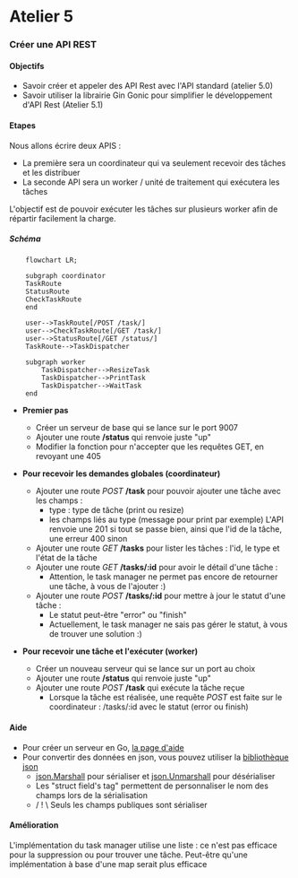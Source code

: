 # Atelier 5
### Créer une API REST

#### Objectifs

* Savoir créer et appeler des API Rest avec l'API standard (atelier 5.0)
* Savoir utiliser la librairie Gin Gonic pour simplifier le développement d'API Rest (Atelier 5.1)

#### Etapes

Nous allons écrire deux APIS : 
* La première sera un coordinateur qui va seulement recevoir des tâches et les distribuer
* La seconde API sera un worker / unité de traitement qui exécutera les tâches

L'objectif est de pouvoir exécuter les tâches sur plusieurs worker afin de répartir facilement la charge.

##### Schéma

```mermaid
    flowchart LR;
    
    subgraph coordinator
    TaskRoute
    StatusRoute
    CheckTaskRoute
    end
    
    user-->TaskRoute[/POST /task/]
    user-->CheckTaskRoute[/GET /task/]
    user-->StatusRoute[/GET /status/]
    TaskRoute-->TaskDispatcher
    
    subgraph worker
        TaskDispatcher-->ResizeTask
        TaskDispatcher-->PrintTask
        TaskDispatcher-->WaitTask
    end
```

- **Premier pas**
  - Créer un serveur de base qui se lance sur le port 9007
  - Ajouter une route **/status** qui renvoie juste "up"
  - Modifier la fonction pour n'accepter que les requêtes GET, en revoyant une 405

- **Pour recevoir les demandes globales (coordinateur)**
  - Ajouter une route _POST_ **/task** pour pouvoir ajouter une tâche avec les champs : 
    - type : type de tâche (print ou resize)
    - les champs liés au type (message pour print par exemple)
    L'API renvoie une 201 si tout se passe bien, ainsi que l'id de la tâche, une erreur 400 sinon
  - Ajouter une route _GET_ **/tasks** pour lister les tâches : l'id, le type et l'état de la tâche
  - Ajouter une route _GET_ **/tasks/:id** pour avoir le détail d'une tâche : 
    - Attention, le task manager ne permet pas encore de retourner une tâche, à vous de l'ajouter :)
  - Ajouter une route _POST_ **/tasks/:id** pour mettre à jour le statut d'une tâche : 
    - Le statut peut-être "error" ou "finish"
    - Actuellement, le task manager ne sais pas gérer le statut, à vous de trouver une solution :)

- **Pour recevoir une tâche et l'exécuter (worker)**
  - Créer un nouveau serveur qui se lance sur un port au choix
  - Ajouter une route **/status** qui renvoie juste "up"
  - Ajouter une route _POST_ **/task** qui exécute la tâche reçue
    - Lorsque la tâche est réalisée, une requête _POST_ est faite sur le coordinateur : /tasks/:id avec le statut (error ou finish)



#### Aide

* Pour créer un serveur en Go, [la page d'aide](https://pkg.go.dev/net/http)
* Pour convertir des données en json, vous pouvez utiliser la [bibliothèque json](https://pkg.go.dev/encoding/json)
  * [json.Marshall](https://pkg.go.dev/encoding/json#Marshal) pour sérialiser et [json.Unmarshall](https://pkg.go.dev/encoding/json#Unmarshal) pour désérialiser
  * Les "struct field's tag" permettent de personnaliser le nom des champs lors de la sérialisation
  * / ! \ Seuls les champs publiques sont sérialiser

#### Amélioration

L'implémentation du task manager utilise une liste : ce n'est pas efficace pour la suppression ou pour trouver une tâche.
Peut-être qu'une implémentation à base d'une map serait plus efficace